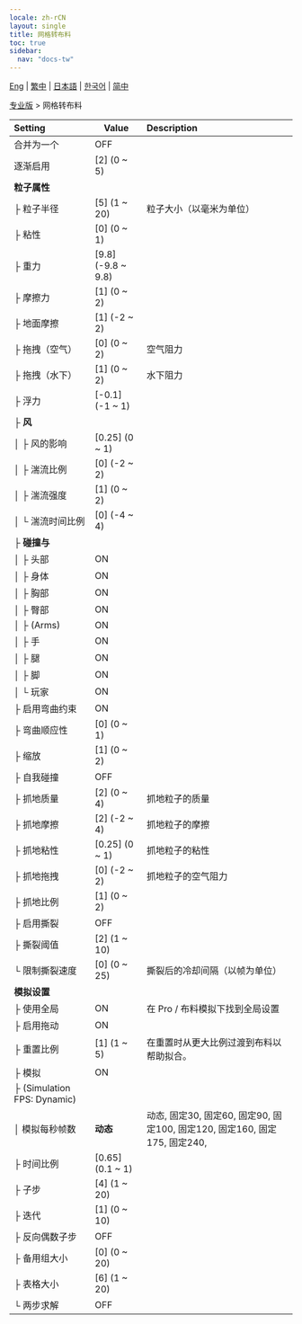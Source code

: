 ```yaml
---
locale: zh-rCN
layout: single
title: 网格转布料
toc: true
sidebar:
  nav: "docs-tw"
---
```

[Eng](/dancexr/menu/2025.4/actor/mesh_to_cloth) | [繁中](/tw/dancexr/menu/2025.4/actor/mesh_to_cloth) | [日本語](/jp/dancexr/menu/2025.4/actor/mesh_to_cloth) | [한국어](/kr/dancexr/menu/2025.4/actor/mesh_to_cloth) | [简中](/zh/dancexr/menu/2025.4/actor/mesh_to_cloth)

[专业版](../menu#专业版) > 网格转布料



| Setting | Value | Description |
| :--- | --- | :--- |
| 合并为一个 | OFF | 
| 逐渐启用 | [2] (0 ~ 5) | 
| **粒子属性** | | 
| ├ 粒子半径 | [5] (1 ~ 20) | 粒子大小（以毫米为单位）
| ├ 粘性 | [0] (0 ~ 1) | 
| ├ 重力 | [9.8] (-9.8 ~ 9.8) | 
| ├ 摩擦力 | [1] (0 ~ 2) | 
| ├ 地面摩擦 | [1] (-2 ~ 2) | 
| ├ 拖拽（空气） | [0] (0 ~ 2) | 空气阻力
| ├ 拖拽（水下） | [1] (0 ~ 2) | 水下阻力
| ├ 浮力 | [-0.1] (-1 ~ 1) | 
| ├ **风** | | 
| │ ├ 风的影响 | [0.25] (0 ~ 1) | 
| │ ├ 湍流比例 | [0] (-2 ~ 2) | 
| │ ├ 湍流强度 | [1] (0 ~ 2) | 
| │ └ 湍流时间比例 | [0] (-4 ~ 4) | 
| ├ **碰撞与** | | 
| │ ├ 头部 | ON | 
| │ ├ 身体 | ON | 
| │ ├ 胸部 | ON | 
| │ ├ 臀部 | ON | 
| │ ├ (Arms) | ON | 
| │ ├ 手 | ON | 
| │ ├ 腿 | ON | 
| │ ├ 脚 | ON | 
| │ └ 玩家 | ON | 
| ├ 启用弯曲约束 | ON | 
| ├ 弯曲顺应性 | [0] (0 ~ 1) | 
| ├ 缩放 | [1] (0 ~ 2) | 
| ├ 自我碰撞 | OFF | 
| ├ 抓地质量 | [2] (0 ~ 4) | 抓地粒子的质量
| ├ 抓地摩擦 | [2] (-2 ~ 4) | 抓地粒子的摩擦
| ├ 抓地粘性 | [0.25] (0 ~ 1) | 抓地粒子的粘性
| ├ 抓地拖拽 | [0] (-2 ~ 2) | 抓地粒子的空气阻力
| ├ 抓地比例 | [1] (0 ~ 2) | 
| ├ 启用撕裂 | OFF | 
| ├ 撕裂阈值 | [2] (1 ~ 10) | 
| └ 限制撕裂速度 | [0] (0 ~ 25) | 撕裂后的冷却间隔（以帧为单位）
| **模拟设置** | | 
| ├ 使用全局 | ON | 在 Pro / 布料模拟下找到全局设置
| ├ 启用拖动 | ON | 
| ├ 重置比例 | [1] (1 ~ 5) | 在重置时从更大比例过渡到布料以帮助拟合。
| ├ 模拟 | ON | 
| ├ (Simulation FPS: Dynamic) || 
| │ 模拟每秒帧数 | **动态** | 动态, 固定30, 固定60, 固定90, 固定100, 固定120, 固定160, 固定175, 固定240,  |
| ├ 时间比例 | [0.65] (0.1 ~ 1) | 
| ├ 子步 | [4] (1 ~ 20) | 
| ├ 迭代 | [1] (0 ~ 10) | 
| ├ 反向偶数子步 | OFF | 
| ├ 备用组大小 | [0] (0 ~ 20) | 
| ├ 表格大小 | [6] (1 ~ 20) | 
| └ 两步求解 | OFF | 
